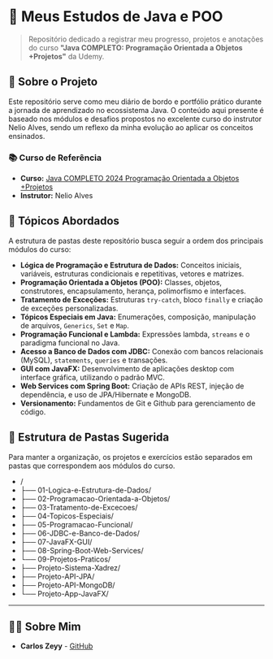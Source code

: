 # 🚀 Meus Estudos de Java e POO

> Repositório dedicado a registrar meu progresso, projetos e anotações do curso **"Java COMPLETO: Programação Orientada a Objetos +Projetos"** da Udemy.

## 🎯 Sobre o Projeto

Este repositório serve como meu diário de bordo e portfólio prático durante a jornada de aprendizado no ecossistema Java. O conteúdo aqui presente é baseado nos módulos e desafios propostos no excelente curso do instrutor Nelio Alves, sendo um reflexo da minha evolução ao aplicar os conceitos ensinados.

### 📚 Curso de Referência

  * **Curso:** [Java COMPLETO 2024 Programação Orientada a Objetos +Projetos](https://www.udemy.com/course/java-curso-completo/)
  * **Instrutor:** Nelio Alves

## 📖 Tópicos Abordados

A estrutura de pastas deste repositório busca seguir a ordem dos principais módulos do curso:

  * **Lógica de Programação e Estrutura de Dados:** Conceitos iniciais, variáveis, estruturas condicionais e repetitivas, vetores e matrizes.
  * **Programação Orientada a Objetos (POO):** Classes, objetos, construtores, encapsulamento, herança, polimorfismo e interfaces.
  * **Tratamento de Exceções:** Estruturas `try-catch`, bloco `finally` e criação de exceções personalizadas.
  * **Tópicos Especiais em Java:** Enumerações, composição, manipulação de arquivos, `Generics`, `Set` e `Map`.
  * **Programação Funcional e Lambda:** Expressões lambda, `streams` e o paradigma funcional no Java.
  * **Acesso a Banco de Dados com JDBC:** Conexão com bancos relacionais (MySQL), `statements`, `queries` e transações.
  * **GUI com JavaFX:** Desenvolvimento de aplicações desktop com interface gráfica, utilizando o padrão MVC.
  * **Web Services com Spring Boot:** Criação de APIs REST, injeção de dependência, e uso de JPA/Hibernate e MongoDB.
  * **Versionamento:** Fundamentos de Git e Github para gerenciamento de código.

## 📂 Estrutura de Pastas Sugerida

Para manter a organização, os projetos e exercícios estão separados em pastas que correspondem aos módulos do curso.

  * /
  * ├── 01-Logica-e-Estrutura-de-Dados/
  * ├── 02-Programacao-Orientada-a-Objetos/
  * ├── 03-Tratamento-de-Excecoes/
  * ├── 04-Topicos-Especiais/
  * ├── 05-Programacao-Funcional/
  * ├── 06-JDBC-e-Banco-de-Dados/
  * ├── 07-JavaFX-GUI/
  * ├── 08-Spring-Boot-Web-Services/
  * └── 09-Projetos-Praticos/
  * ├── Projeto-Sistema-Xadrez/
  * ├── Projeto-API-JPA/
  * ├── Projeto-API-MongoDB/
  * └── Projeto-App-JavaFX/

-----

## 👨‍💻 Sobre Mim

  * **Carlos Zeyy** - [GitHub](https://github.com/CarlosZeyy)
